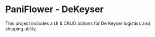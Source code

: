# PaniFlower - DeKeyser

This project includes a UI & CRUD actions for De Keyser logistics and shipping utility.